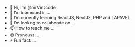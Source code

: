 - 👋 Hi, I’m @mrVinzcode
- 👀 I’m interested in ...
- 🌱 I’m currently learning ReactJS, NextJS, PHP and LARAVEL
- 💞️ I’m looking to collaborate on ...
- 📫 How to reach me ...
- 😄 Pronouns: ...
- ⚡ Fun fact: ...

<!---
mrVinzcode/mrVinzcode is a ✨ special ✨ repository because its `README.md` (this file) appears on your GitHub profile.
You can click the Preview link to take a look at your changes.
--->
